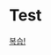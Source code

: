 # Test
[복습!](https://github.com/eunji03/eunji03.github.io/commit/f80cb12118db509c4e1a5e72bc739042a867827e)

